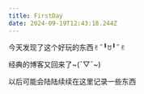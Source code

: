 ```yaml
---
title: FirstDay
date: 2024-09-19T12:43:18.244Z
---
```


今天发现了这个好玩的东西✌︎˶╹ꇴ╹˶✌︎

经典的博客又回来了~(¯▽¯~)

以后可能会陆陆续续在这里记录一些东西